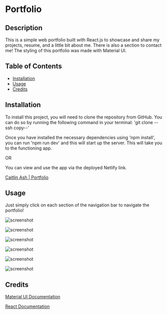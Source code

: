 # Portfolio

## Description

This is a simple web portfolio built with React.js to showcase and share my projects, resume, and a little bit about me. There is also a section to contact me! The styling of this portfolio was made with Material UI.

## Table of Contents

- [Installation](#installation)
- [Usage](#usage)
- [Credits](#credits)

## Installation 

To install this project, you will need to clone the repository from GitHub. You can do so by running the following command in your terminal: 'git clone --ssh copy--'

Once you have installed the necessary dependencies using 'npm install', you can run 'npm run dev' and this will start up the server. This will take you to the functioning app. 

OR

You can view and use the app via the deployed Netlify link. 

[Caitlin Ash | Portfolio](http://caitlin-ash.com/)

## Usage

Just simply click on each section of the navigation bar to navigate the portfolio!

![screenshot](./src/assets/Screenshot%202024-01-07%20at%2012.13.48 AM.png)

![screenshot](./src/assets/Screenshot%202024-01-07%20at%2012.13.58 AM.png)

![screenshot](./src/assets/Screenshot%202024-01-07%20at%2012.14.08 AM.png)

![screenshot](./src/assets/Screenshot%202024-01-07%20at%2012.14.16 AM.png)

![screenshot](./src/assets/Screenshot%202024-01-07%20at%2012.15.12 AM.png)

![screenshot](./src/assets/Screenshot%202024-01-07%20at%2012.14.39 AM.png)

## Credits

[Material UI Documentation](https://mui.com/material-ui/getting-started/)

[React Documentation](https://react.dev/learn)
